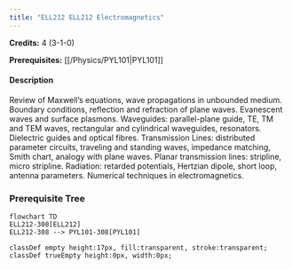 ```yaml
---
title: "ELL212 ELL212 Electromagnetics"
---
```

**Credits:** 4 (3-1-0)

**Prerequisites:** [[/Physics/PYL101|PYL101]]

#### Description
Review of Maxwell’s equations, wave propagations in unbounded medium. Boundary conditions, reflection and refraction of plane waves. Evanescent waves and surface plasmons. Waveguides: parallel-plane guide, TE, TM and TEM waves, rectangular and cylindrical waveguides, resonators. Dielectric guides and optical fibres. Transmission Lines: distributed parameter circuits, traveling and standing waves, impedance matching, Smith chart, analogy with plane waves. Planar transmission lines: stripline, micro stripline. Radiation: retarded potentials, Hertzian dipole, short loop, antenna parameters. Numerical techniques in electromagnetics.

### Prerequisite Tree

```mermaid
flowchart TD
ELL212-308[ELL212]
ELL212-308 --> PYL101-308[PYL101]

classDef empty height:17px, fill:transparent, stroke:transparent;
classDef trueEmpty height:0px, width:0px;
```